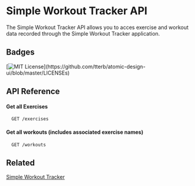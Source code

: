 # Simple Workout Tracker API

The Simple Workout Tracker API allows you to acces exercise and workout data recorded through the Simple Workout Tracker application.
## Badges



[![MIT License](https://img.shields.io/apm/l/atomic-design-ui.svg?)](https://github.com/tterb/atomic-design-ui/blob/master/LICENSEs)



## API Reference

#### Get all Exercises 

```http
  GET /exercises
```


#### Get all workouts (includes associated exercise names)

```http
  GET /workouts
```



## Related

[Simple Workout Tracker](https://github.com/lvas248/simple-workout-tracker-frontend)

